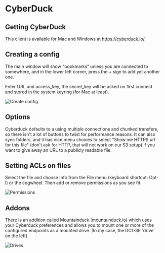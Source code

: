 # CyberDuck

## Getting CyberDuck

This client is available for Mac and Windows at
https://cyberduck.io/

## Creating a config

The main window will show "bookmarks" unless you are connected
to somewhere, and in the lower left corner, press the + sign
to add yet another one.

Enter URL and access_key, the secret_key will be asked on first
connect and stored in the system keyring (for Mac at least).

![Create config](/images/cyberduck1.png)

## Options

Cyberduck defaults to a using multiple connections and chunked
transfers, so there isn't a lot of buttons to twist for performance
reasons. It can also sync folders, and it has nice menu choices
to select "Show me HTTPS url for this file" (don't ask for HTTP,
that will not work on our S3 setup) if you want to give away an
URL to a publicly readable file.

## Setting ACLs on files

Select the file and choose Info from the File menu (keyboard
shortcut: Opt-I) or the cogwheel. Then add or remove permissions
as you see fit.

![Permissions](/images/cyberduck2.png)

## Addons

There is an addition called Mountainduck (mountainduck.io) which
uses your Cyberduck preferences and allows you to mount one or
more of the configured endpoints as a mounted drive. (In my case,
the DC1-SE 'drive' on the left)

![Drives](/images/mountainduck1.png)

